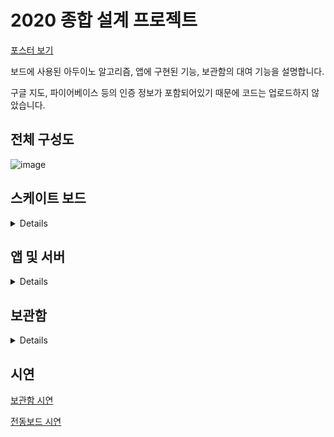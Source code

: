 # 2020 종합 설계 프로젝트
[포스터 보기](https://raw.githubusercontent.com/ke-nai/2020Capstone/main/%EC%A0%84%EC%B2%B4%20%ED%8F%AC%EC%8A%A4%ED%84%B0.jpg)

보드에 사용된 아두이노 알고리즘, 앱에 구현된 기능, 보관함의 대여 기능을 설명합니다.

구글 지도, 파이어베이스 등의 인증 정보가 포함되어있기 때문에 코드는 업로드하지 않았습니다.

## 전체 구성도
![image](https://user-images.githubusercontent.com/66747535/100089569-3c345700-2e95-11eb-9621-36ad8882e3b1.png)

## 스케이트 보드
<details>
  
### 구성도
![image](https://user-images.githubusercontent.com/66747535/100089616-4fdfbd80-2e95-11eb-90e0-4d42228e468f.png)

### 외형
![image](https://user-images.githubusercontent.com/66747535/100089706-7998e480-2e95-11eb-9df5-6b14ba0a48cc.png)

### 알고리즘
![image](https://user-images.githubusercontent.com/66747535/100089797-99300d00-2e95-11eb-9699-04adbb530688.png)
</details>

## 앱 및 서버
<details>
  
### 구성도
![image](https://user-images.githubusercontent.com/66747535/100090018-e9a76a80-2e95-11eb-8581-74f26963a7e0.png)
![image](https://user-images.githubusercontent.com/66747535/100090129-0d6ab080-2e96-11eb-846f-27d3eb84a051.png)

### 구현된 기능
![image](https://user-images.githubusercontent.com/66747535/100090027-eca25b00-2e95-11eb-9a47-28dc176bc872.png)

</details>

## 보관함
<details>
  
### 구성도
![image](https://user-images.githubusercontent.com/66747535/100090225-2f643300-2e96-11eb-90f7-5e6e9fcea269.png)

### 알고리즘
![image](https://user-images.githubusercontent.com/66747535/100090312-5589d300-2e96-11eb-80c3-6bd3470a5045.png)

</details>

## 시연
[보관함 시연](https://youtu.be/ZyQ1mshFJTE)

[전동보드 시연](https://youtu.be/VS-AUy_TbIQ)
